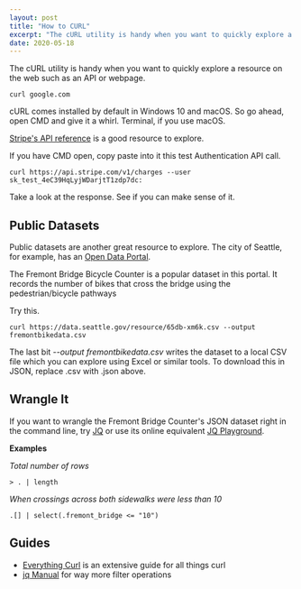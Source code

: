 ```yaml
---
layout: post
title: "How to CURL"
excerpt: "The cURL utility is handy when you want to quickly explore a resource on the web such as an API or webpage."
date: 2020-05-18
---
```


The cURL utility is handy when you want to quickly explore a resource on the web such as an API or webpage.

```shell
curl google.com
```

cURL comes installed by default in Windows 10 and macOS. So go ahead, open CMD and give it a whirl. Terminal, if you use macOS.

[Stripe's API reference](https://stripe.com/docs/api/authentication?lang=curl) is a good resource to explore.

If you have CMD open, copy paste into it this test Authentication API call.

```shell
curl https://api.stripe.com/v1/charges --user sk_test_4eC39HqLyjWDarjtT1zdp7dc:
```

Take a look at the response. See if you can make sense of it.

## Public Datasets

Public datasets are another great resource to explore. The city of Seattle, for example, has an [Open Data Portal](https://data.seattle.gov/).

The Fremont Bridge Bicycle Counter is a popular dataset in this portal. It records the number of bikes that cross the bridge using the pedestrian/bicycle pathways

Try this.

```shell
curl https://data.seattle.gov/resource/65db-xm6k.csv --output fremontbikedata.csv
```

The last bit _--output fremontbikedata.csv_ writes the dataset to a local CSV file which you can explore using Excel or similar tools. To download this in JSON, replace .csv with .json above.

## Wrangle It

If you want to wrangle the Fremont Bridge Counter's JSON dataset right in the command line, try [JQ](https://stedolan.github.io/jq/) or use its online equivalent [JQ Playground](https://jqplay.org/).

**Examples**

_Total number of rows_
```shell
> . | length
```

_When crossings across both sidewalks were less than 10_
```shell
.[] | select(.fremont_bridge <= "10")
```

## Guides
- [Everything Curl](https://ec.haxx.se/) is an extensive guide for all things curl
- [jq Manual](https://stedolan.github.io/jq/manual/) for way more filter operations

